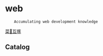 # web
        Accumulating web development knowledge

  [菜🐔互啄](http://yaojiafeng.com)
  
## Catalog
